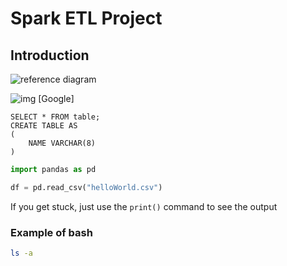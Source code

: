 # Spark ETL Project

## Introduction

![reference diagram](images/image1.jpg)

![img]()
[Google]

```
SELECT * FROM table;
CREATE TABLE AS
(
    NAME VARCHAR(8)
)
```

```python
import pandas as pd

df = pd.read_csv("helloWorld.csv")
```

If you get stuck, just use the `print()` command to see the output


### Example of bash
```bash
ls -a
```